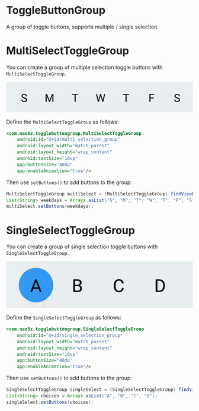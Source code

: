# ToggleButtonGroup

A group of toggle buttons, supports multiple / single selection. 

# MultiSelectToggleGroup

You can create a group of multiple selection toggle buttons with `MultiSelectToggleGroup`.

![multi](images/multi.gif)

Define the `MultiSelectToggleGroup` as follows:

```xml
<com.nex3z.togglebuttongroup.MultiSelectToggleGroup
    android:id="@+id/multi_selection_group"
    android:layout_width="match_parent"
    android:layout_height="wrap_content"
    android:textSize="16sp"
    app:buttonSize="40dp"
    app:enableAnimation="true"/>
```

Then use `setButtons()` to add buttons to the group:

```java
MultiSelectToggleGroup multiSelect = (MultiSelectToggleGroup) findViewById(R.id.multi_selection_group);
List<String> weekdays = Arrays.asList("S", "M", "T", "W", "T", "F", "S");
multiSelect.setButtons(weekdays);
```

# SingleSelectToggleGroup

You can create a group of single selection toggle buttons with `SingleSelectToggleGroup`.

![single](images/single.gif)

Define the `SingleSelectToggleGroup` as follows:

```xml
<com.nex3z.togglebuttongroup.SingleSelectToggleGroup
    android:id="@+id/single_selection_group"
    android:layout_width="match_parent"
    android:layout_height="wrap_content"
    android:textSize="16sp"
    app:buttonSize="40dp"
    app:enableAnimation="true"/>
```

Then use `setButtons()` to add buttons to the group:

```java
SingleSelectToggleGroup singleSelect = (SingleSelectToggleGroup) findViewById(R.id.single_selection_group);
List<String> choices = Arrays.asList("A", "B", "C", "D");
singleSelect.setButtons(choices);
```